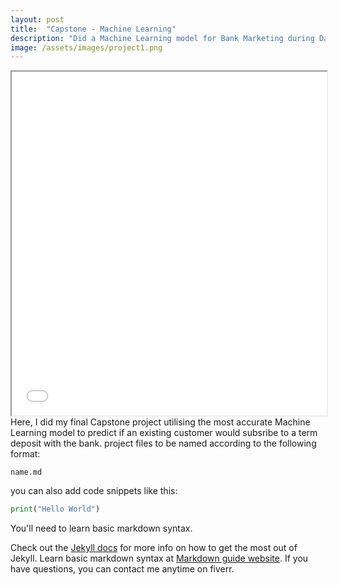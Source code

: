 ```yaml
---
layout: post
title:  "Capstone - Machine Learning"
description: "Did a Machine Learning model for Bank Marketing during Data Anaylst course"
image: /assets/images/project1.png
---
```

<!-- The text between the three underscore is the project metadata. title is for the project title, description is for a short project description. And image for the project image. You can leave it blank if you dont want a image. -->

<iframe src="{{'/assets/files/ML.pdf'| relative_url }}" width="100%" height="550px">
</iframe>
Here, I did my final Capstone project utilising the most accurate Machine Learning model to predict if an existing customer would subsribe to a term deposit with the bank.
project files to be named according to the following format:

`name.md`

you can also add code snippets like this:

```py
print("Hello World")
```
You'll need to learn basic markdown syntax. 


Check out the [Jekyll docs][jekyll-docs] for more info on how to get the most out of Jekyll. Learn basic markdown syntax at [Markdown guide website](https://www.markdownguide.org/basic-syntax/). If you have questions, you can contact me anytime on fiverr.


[jekyll-docs]: https://jekyllrb.com/docs/home
